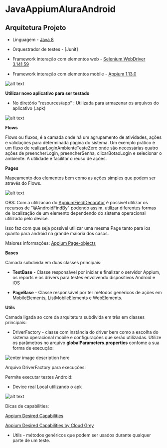 # JavaAppiumAluraAndroid
## Arquitetura Projeto

- Linguagem - [Java 8](https://www.java.com/pt_BR/  "Java 8")

- Orquestrador de testes - [Junit] 

- Framework interação com elementos web - [Selenium.WebDriver 3.141.59](https://www.seleniumhq.org/download/  "Selenium.WebDriver")

- Framework interação com elementos mobile - [Appium 1.13.0](http://appium.io/  "Appium")


![alt text](https://i.imgur.com/FESL5Yr.png)

**Utilizar novo aplicativo para ser testado**

- No diretório "resources/app" :  Utilizada para armazenar os arquivos do aplicativo (.apk)

![alt text](https://imgur.com/c75q6dW.png)

**Flows**

Flows ou fluxos, é a camada onde há um agrupamento de atividades, ações e validações para determinada página do sistema. Um exemplo prático é um fluxo de realizarLoginAmbienteTesteZero onde são necessárias quatro ações de preencherLogin, preencherSenha, clicarBotaoLogin e selecionar o ambiente. A utilidade é facilitar o reuso de ações.

**Pages**

Mapeamento dos elementos bem como as ações simples que podem ser através do Flows.

![alt text](https://i.imgur.com/LXFW5LB.png)

OBS: Com a utilizacao do [AppiumFieldDecorator](https://appium.github.io/java-client/io/appium/java_client/pagefactory/AppiumFieldDecorator.html"AppiumFieldDecorator") é possivel utilizar os recursos de "@AndroidFindBy" podendo assim, utilizar diferentes formas de localização de um elemento dependendo do sistema operacional utilizado pelo device.

Isso faz com que seja possivel utilizar uma mesma Page tanto para ios quanto para android na grande maioria dos casos.

Maiores informações: [Appium Page-objects](https://github.com/appium/java-client/blob/master/docs/Page-objects.md  "Appium Page-objects")

**Bases**

Camada subdivida em duas classes principais:

-  **TestBase** - Classe responsável por iniciar e finalizar o servidor Appium, os reports e os drivers para testes envolvendo dispositivos Android e iOS

-  **PageBase** - Classe responsável por ter métodos genéricos de ações em MobileElements, ListMobileElements e WebElements.

**Utils**

  

Camada ligada ao core da arquitetura subdivida em três em classes principais:

- DriverFactory - classe com instância do driver bem como a escolha do sistema operacional mobile e configurações que serão utilizadas. Utilize os parâmetros no arquivo **globalParameters.properties** confome a sua forma de execução:

  

![enter image description here](https://i.imgur.com/Pxd31to.png)

  

Arquivo DriverFactory para execuções:

Permite executar testes Android:

- Device real Local utilizando o apk



![alt text](https://i.imgur.com/rvoTMuJ.png)


Dicas de capabilities:

[Appium Desired Capabilities](http://appium.io/docs/en/writing-running-appium/caps/  "Appium Desired Capabilities")

[Appium Desired Capabilities by Cloud Grey](https://caps.cloudgrey.io/  "Appium Desired Capabilities by Cloud Grey")

- Utils - métodos genéricos que podem ser usados durante qualquer parte de um teste.
